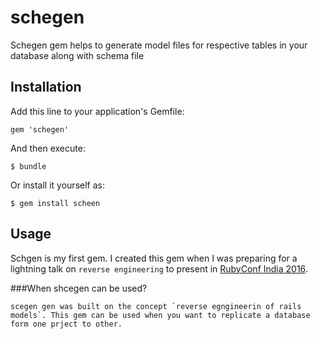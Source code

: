 # schegen

Schegen gem helps to generate model files for respective tables in your database along with schema file  

## Installation

Add this line to your application's Gemfile:

    gem 'schegen'

And then execute:

    $ bundle

Or install it yourself as:

    $ gem install scheen

## Usage

Schgen is my first gem. I created this gem when I was preparing for a lightning talk on `reverse engineering` to present in [RubyConf India 2016](http://rubyconfindia.org/).


###When shcegen can be used?
	
	scegen gen was built on the concept `reverse egngineerin of rails models`. This gem can be used when you want to replicate a database form one prject to other. 


